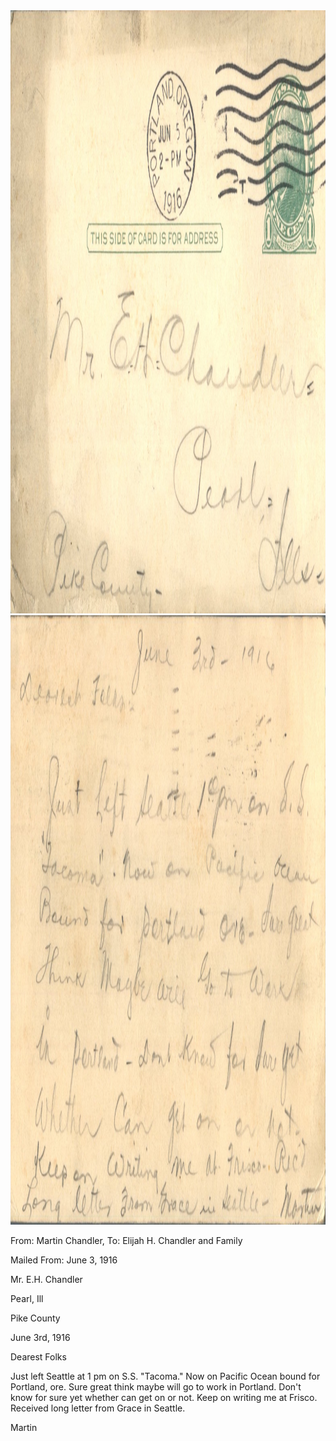 <html><body><img class="alignnone size-full wp-image-2339" src="/wp-content/uploads/2015/01/postcard-2014-20150112_16542352_0293.jpg" alt="postcard-2014-20150112_16542352_0293" width="1512" height="965"> <img class="alignnone size-full wp-image-2340" src="/wp-content/uploads/2015/01/postcard-2014-20150112_16543144_0294.jpg" alt="postcard-2014-20150112_16543144_0294" width="1551" height="975">



From: Martin Chandler, To: Elijah H. Chandler and Family

Mailed From: June 3, 1916



Mr. E.H. Chandler

Pearl, Ill

Pike County



June 3rd, 1916

Dearest Folks

Just left Seattle at 1 pm on S.S. "Tacoma." Now on Pacific Ocean bound for Portland, ore. Sure great think maybe will go to work in Portland. Don't know for sure yet whether can get on or not. Keep on writing me at Frisco. Received long letter from Grace in Seattle.

Martin</body></html>